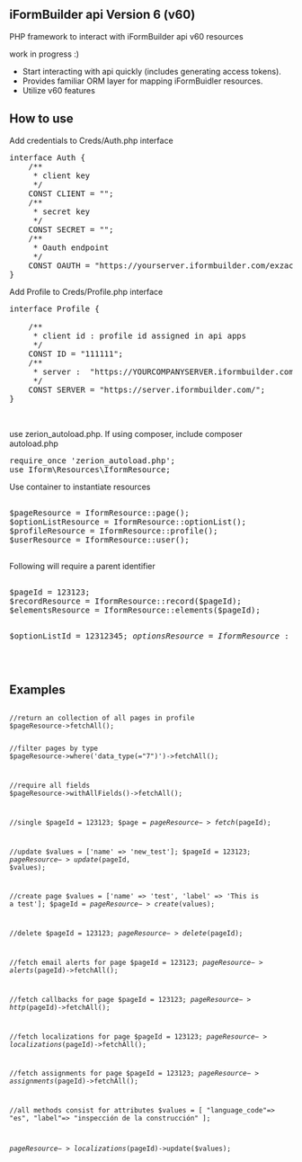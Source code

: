 <h2>iFormBuilder api Version 6 (v60)</h2>
<p>PHP framework to interact with iFormBuilder api v60 resources</p>
work in progress :)
<ul>
    <li>Start interacting with api quickly (includes generating access tokens).</li>
    <li>Provides familiar ORM layer for mapping iFormBuidler resources.</li>
    <li>Utilize v60 features</li>
</ul>

<h2>How to use</h2>
<p>Add credentials to Creds/Auth.php interface</p>
<pre>
interface Auth {
    /**
     * client key
     */
    CONST CLIENT = "";
    /**
     * secret key
     */
    CONST SECRET = "";
    /**
     * Oauth endpoint
     */
    CONST OAUTH = "https://yourserver.iformbuilder.com/exzact/api/oauth/token";
}
</pre>

<p>Add Profile to Creds/Profile.php interface</p>

<pre>
interface Profile {

    /**
     * client id : profile id assigned in api apps
     */
    CONST ID = "111111";
    /**
     * server :  "https://YOURCOMPANYSERVER.iformbuilder.com/"
     */
    CONST SERVER = "https://server.iformbuilder.com/";
}


</pre>

<p>use zerion_autoload.php.  If using composer, include composer autoload.php</p>
<pre>
require_once 'zerion_autoload.php';
use Iform\Resources\IformResource;
</pre>
<p>Use container to instantiate resources</p>
<pre>
<div>
$pageResource = IformResource::page();
$optionListResource = IformResource::optionList();
$profileResource = IformResource::profile();
$userResource = IformResource::user();
</div>
</pre>
<p>Following will require a parent identifier</p>
<pre>
<div>
$pageId = 123123;
$recordResource = IformResource::record($pageId);
$elementsResource = IformResource::elements($pageId);

$optionListId = 12312345;
$optionsResource = IformResource::options($optionListId);
</div>
</pre>

<h2>Examples</h2>
<pre>
<code>
//return an collection of all pages in profile
$pageResource->fetchAll();

//filter pages by type
$pageResource->where('data_type(="7")')->fetchAll();

//require all fields
$pageResource->withAllFields()->fetchAll();

//single
$pageId = 123123;
$page = $pageResource->fetch($pageId);

//update
$values = ['name' => 'new_test'];
$pageId = 123123;
$pageResource->update($pageId, $values);

//create page
$values = ['name' => 'test', 'label' => 'This is a test'];
$pageId = $pageResource->create($values);

//delete
$pageId = 123123;
$pageResource->delete($pageId);

//fetch email alerts for page
$pageId = 123123;
$pageResource->alerts($pageId)->fetchAll();

//fetch callbacks for page
$pageId = 123123;
$pageResource->http($pageId)->fetchAll();

//fetch localizations for page
$pageId = 123123;
$pageResource->localizations($pageId)->fetchAll();

//fetch assignments for page
$pageId = 123123;
$pageResource->assignments($pageId)->fetchAll();

//all methods consist for attributes
$values = [
        "language_code"=> "es",
        "label"=> "inspección de la construcción"
];

$pageResource->localizations($pageId)->update($values);
</code>
</pre>
